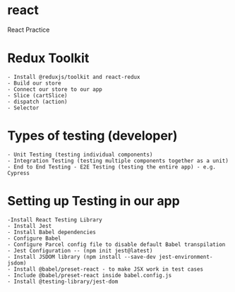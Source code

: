 # react
React Practice

# Redux Toolkit
    - Install @reduxjs/toolkit and react-redux
    - Build our store
    - Connect our store to our app
    - Slice (cartSlice)
    - dispatch (action)
    - Selector


# Types of testing (developer) 
    - Unit Testing (testing individual components) 
    - Integration Testing (testing multiple components together as a unit)
    - End to End Testing - E2E Testing (testing the entire app) - e.g. Cypress

# Setting up Testing in our app
    -Install React Testing Library
    - Install Jest
    - Install Babel dependencies
    - Configure Babel
    - Configure Parcel config file to disable default Babel transpilation
    - Jest Configuration -- (npm init jest@latest)
    - Install JSDOM library (npm install --save-dev jest-environment-jsdom)
    - Install @babel/preset-react - to make JSX work in test cases
    - Include @babel/preset-react inside babel.config.js
    - Install @testing-library/jest-dom